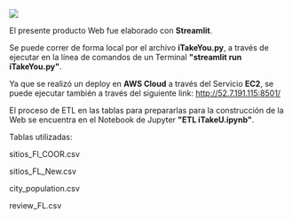 <img src= https://user-images.githubusercontent.com/109157476/221242690-b5741d74-5845-4cac-891c-b76ecccb6a56.jpg>

El presente producto Web fue elaborado con **Streamlit**.

Se puede correr de forma local por el archivo **iTakeYou.py**, a través de ejecutar en la línea de comandos de un Terminal **"streamlit run iTakeYou.py"**.

Ya que se realizó un deploy en **AWS Cloud** a través del Servicio **EC2**, se puede ejecutar también a través del siguiente link: http://52.7.191.115:8501/

El proceso de ETL en las tablas para prepararlas para la construcción de la Web se encuentra en el Notebook de Jupyter **"ETL iTakeU.ipynb"**.

Tablas utilizadas: </p>
sitios_Fl_COOR.csv </p>
sitios_FL_New.csv </p>
city_population.csv </p>
review_FL.csv
